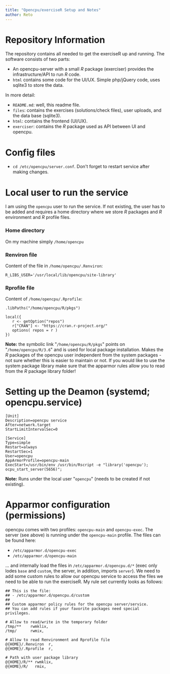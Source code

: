 ```yaml
---
title: "Opencpu/exerciseR Setup and Notes"
author: Reto
---
```


# Repository Information

The repository contains all needed to get the exerciseR up and running.
The software consists of two parts:

* An opencpu-server with a small _R_ package (exerciser) provides the
    infrastructure/API to run _R_ code.
* `html` contains some code for the UI/UX. Simple php/jQuery code, uses
    sqlite3 to store the data.

In more detail:

* `README.md`: well, this readme file.
* `files`: contains the exercises (solutions/check files),
    user uploads, and the data base (sqlite3).
* `html`: contains the frontend (UI/UX).
* `exerciser`: contains the _R_ package used as API between UI and opencpu.

# Config files

* `cd /etc/opencpu/server.conf`. Don't forget to restart service after making changes.


# Local user to run the service

I am using the `opencpu` user to run the service. If not existing, the user has to
be added and requires a home directory where we store _R_ packages and _R_ environment
and _R_ profile files.

### Home directory

On my machine simply `/home/opencpu`

### Renviron file

Content of the file in `/home/opencpu/.Renviron`:

```
R_LIBS_USER='/usr/local/lib/opencpu/site-library'
```

### Rprofile file

Content of `/home/opencpu/.Rprofile`:

```
.libPaths("/home/opencpu/R/pkgs")

local({
   r <- getOption("repos")
   r["CRAN"] <- "https://cran.r-project.org/"
   options( repos = r )
})
```

**Note:** the symbolic link "`/home/opencpu/R/pkgs`" points on
"`/home/opencpu/R/3.6`" and is used for local package installation.
Makes the _R_ packages of the opencpu user independent from the system
packages - not sure whether this is easier to maintain or not. If you would
like to use the system package library make sure that the apparmor rules
allow you to read from the _R_ package library folder!


# Setting up the Deamon (systemd; opencpu.service)

```
[Unit]
Description=opencpu service
After=network.target
StartLimitIntervalSec=0

[Service]
Type=simple
Restart=always
RestartSec=1
User=opencpu
AppArmorProfile=opencpu-main
ExecStart=/usr/bin/env /usr/bin/Rscript -e "library('opencpu'); ocpu_start_server(5656)";
```

**Note:** Runs under the local user "`opencpu`" (needs to be created if not existing).

# Apparmor configuration (permissions)

opencpu comes with two profiles: `opencpu-main` and `opencpu-exec`. The server (see above)
is running under the `opencpu-main` profile. The files can be found here:

* `/etc/apparmor.d/opencpu-exec`
* `/etc/apparmor.d/opencpu-main`

... and internally load the files in `/etc/apparmor.d/opencpu.d/*` (exec only lodes
`base` and `custom`, the server, in addition, imports `server`). We need to add some
custom rules to allow our opencpu service to access the files we need to be able to
run the exerciseR. My rule set currently looks as follows:


```
## This is the file:
## - /etc/apparmor.d/opencpu.d/custom
##
## Custom apparmor policy rules for the opencpu server/service.
## You can add rules if your favorite packages need special privileges.

# Allow to read/write in the temporary folder
/tmp/**    rwmklix,
/tmp/      rwmix,

# Allow to read Renvironment and Rprofile file
@{HOME}/.Renviron  r, 
@{HOME}/.Rprofile  r, 

# Path with user package library
@{HOME}/R/** rwmklix,
@{HOME}/R/   rmix, 
```
